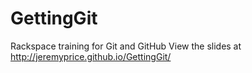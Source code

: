 # GettingGit
Rackspace training for Git and GitHub
View the slides at http://jeremyprice.github.io/GettingGit/
